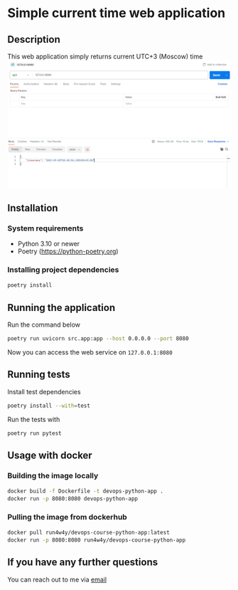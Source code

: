 # Simple current time web application

## Description
This web application simply returns current UTC+3 (Moscow) time
![screenshots/screen1.png](screenshots/screen1.png)

## Installation
### System requirements
- Python 3.10 or newer
- Poetry (https://python-poetry.org)

### Installing project dependencies
```bash
poetry install
```

## Running the application
Run the command below
```bash
poetry run uvicorn src.app:app --host 0.0.0.0 --port 8080
```

Now you can access the web service on `127.0.0.1:8080`

## Running tests
Install test dependencies
```bash
poetry install --with=test
```
Run the tests with
```bash
poetry run pytest
```

## Usage with docker
### Building the image locally
```bash
docker build -f Dockerfile -t devops-python-app .
docker run -p 8080:8080 devops-python-app
```

### Pulling the image from dockerhub
```bash
docker pull run4w4y/devops-course-python-app:latest
docker run -p 8080:8080 run4w4y/devops-course-python-app
```

## If you have any further questions
You can reach out to me via [email](mailto:add4che@gmail.com)
